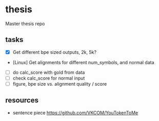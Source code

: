 # thesis

Master thesis repo

## tasks

* [X] Get different bpe sized outputs, 2k, 5k?
* [Linux] Get alignments for different num_symbols, and normal data
* [ ] do calc_score with gold from data
* [ ] check calc_score for normal input
* [ ] figure, bpe size vs. alignment quality / score

## resources

* sentence piece <https://github.com/VKCOM/YouTokenToMe>
